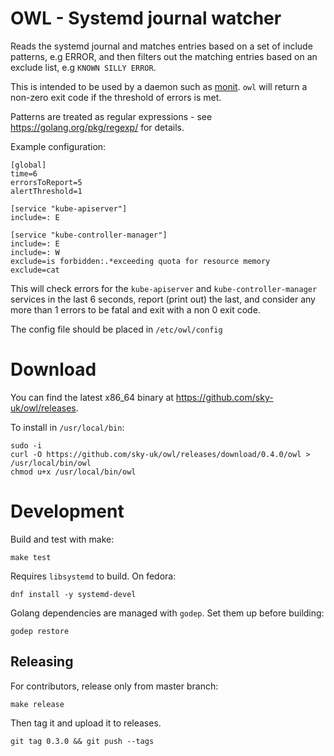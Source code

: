 # OWL - Systemd journal watcher

Reads the systemd journal and matches entries based on a set of include patterns, e.g ERROR, and then filters out the matching entries based on an exclude list, e.g `KNOWN SILLY ERROR`.

This is intended to be used by a daemon such as [monit](https://mmonit.com/monit/). `owl` will return a non-zero exit code if the threshold of errors is met.

Patterns are treated as regular expressions - see https://golang.org/pkg/regexp/ for details.

Example configuration:

    [global]
    time=6
    errorsToReport=5
    alertThreshold=1

    [service "kube-apiserver"]
    include=: E

    [service "kube-controller-manager"]
    include=: E
    include=: W
    exclude=is forbidden:.*exceeding quota for resource memory
    exclude=cat

This will check errors for the `kube-apiserver` and `kube-controller-manager` services in the last 6 seconds, 
report (print out) the last, and consider any more than 1 errors to be fatal and exit with a non 0 exit code.

The config file should be placed in `/etc/owl/config`

# Download

You can find the latest x86_64 binary at https://github.com/sky-uk/owl/releases.

To install in `/usr/local/bin`:

    sudo -i
    curl -O https://github.com/sky-uk/owl/releases/download/0.4.0/owl > /usr/local/bin/owl
    chmod u+x /usr/local/bin/owl

# Development

Build and test with make:

    make test

Requires `libsystemd` to build. On fedora:

    dnf install -y systemd-devel

Golang dependencies are managed with `godep`. Set them up before building:

    godep restore

## Releasing

For contributors, release only from master branch:

    make release

Then tag it and upload it to releases.

    git tag 0.3.0 && git push --tags
